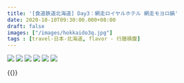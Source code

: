 ```yaml
---
title: '[食道鉄道北海道] Day3：網走ロイヤルホテル 網走モヨロ鍋'
date: 2020-10-10T09:30:00.000+08:00
draft: false
images: ["/images/hokkaido3q.jpg"]
tags : [travel-日本-北海道, flavor - 行膳積腹]
---
```


  

![](/images/hokkaido3q1.jpg)
![](/images/hokkaido3q2.jpg)
![](/images/hokkaido3q3.jpg)
![](/images/hokkaido3q4.jpg)
![](/images/hokkaido3q.jpg)
![](/images/hokkaido3q5.jpg)


  
  
{{<hokkaido>}}
